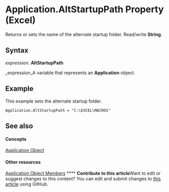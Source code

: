 
# Application.AltStartupPath Property (Excel)

Returns or sets the name of the alternate startup folder. Read/write  **String**.


## Syntax

 _expression_. **AltStartupPath**

 _expression_A variable that represents an  **Application** object.


## Example

This example sets the alternate startup folder.


```
Application.AltStartupPath = "C:\EXCEL\MACROS"
```


## See also


#### Concepts


 [Application Object](19b73597-5cf9-4f56-8227-b5211f657f6f.md)
#### Other resources


 [Application Object Members](4cb9ca42-8d07-cc9c-2d80-4eb9a5921e1e.md)
****   **Contribute to this article**Want to edit or suggest changes to this content? You can edit and submit changes to  [this article](https://github.com/jhershey00/VBA_Excel_Test/OpenXMLCon/articles/92c987ed-542d-c227-d9c3-de64eba325e0.md) using GitHub.

